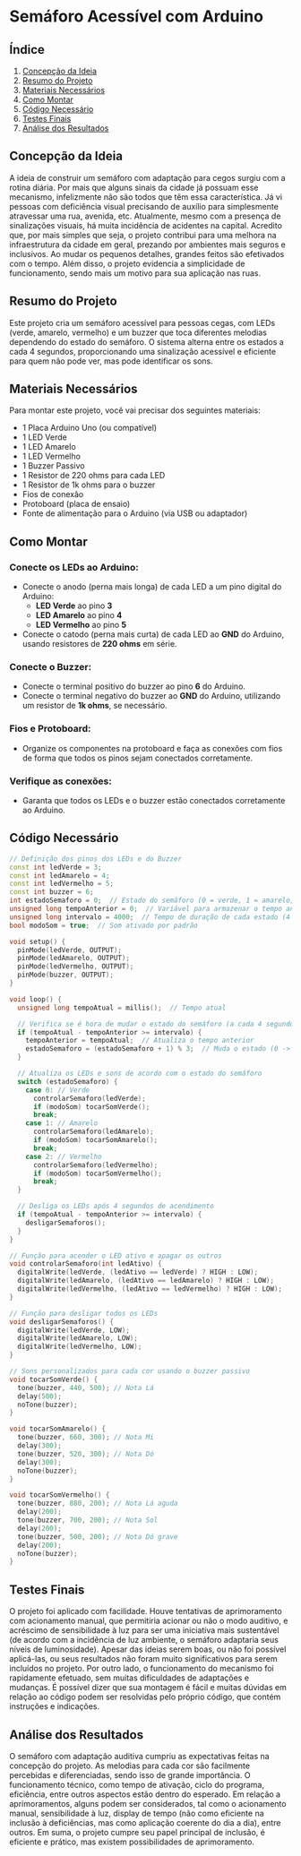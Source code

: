 # Semáforo Acessível com Arduino

## Índice
1. [Concepção da Ideia](#concepcao-da-ideia)
2. [Resumo do Projeto](#resumo-do-projeto)
3. [Materiais Necessários](#materiais-necessarios)
4. [Como Montar](#como-montar)
5. [Código Necessário](#codigo-necessario)
6. [Testes Finais](#testes-finais)
7. [Análise dos Resultados](#analise-dos-resultados)

## Concepção da Ideia

A ideia de construir um semáforo com adaptação para cegos surgiu com a rotina diária. Por mais que alguns sinais da cidade já possuam esse mecanismo, infelizmente não são todos que têm essa característica. Já vi pessoas com deficiência visual precisando de auxílio para simplesmente atravessar uma rua, avenida, etc. Atualmente, mesmo com a presença de sinalizações visuais, há muita incidência de acidentes na capital. Acredito que, por mais simples que seja, o projeto contribui para uma melhora na infraestrutura da cidade em geral, prezando por ambientes mais seguros e inclusivos. Ao mudar os pequenos detalhes, grandes feitos são efetivados com o tempo. Além disso, o projeto evidencia a simplicidade de funcionamento, sendo mais um motivo para sua aplicação nas ruas.  

## Resumo do Projeto
Este projeto cria um semáforo acessível para pessoas cegas, com LEDs (verde, amarelo, vermelho) e um buzzer que toca diferentes melodias dependendo do estado do semáforo. O sistema alterna entre os estados a cada 4 segundos, proporcionando uma sinalização acessível e eficiente para quem não pode ver, mas pode identificar os sons.

## Materiais Necessários
Para montar este projeto, você vai precisar dos seguintes materiais:

- 1 Placa Arduino Uno (ou compatível)
- 1 LED Verde
- 1 LED Amarelo
- 1 LED Vermelho
- 1 Buzzer Passivo
- 1 Resistor de 220 ohms para cada LED
- 1 Resistor de 1k ohms para o buzzer
- Fios de conexão
- Protoboard (placa de ensaio)
- Fonte de alimentação para o Arduino (via USB ou adaptador)

## Como Montar
### Conecte os LEDs ao Arduino:
- Conecte o anodo (perna mais longa) de cada LED a um pino digital do Arduino:
  - **LED Verde** ao pino **3**
  - **LED Amarelo** ao pino **4**
  - **LED Vermelho** ao pino **5**
- Conecte o catodo (perna mais curta) de cada LED ao **GND** do Arduino, usando resistores de **220 ohms** em série.

### Conecte o Buzzer:
- Conecte o terminal positivo do buzzer ao pino **6** do Arduino.
- Conecte o terminal negativo do buzzer ao **GND** do Arduino, utilizando um resistor de **1k ohms**, se necessário.

### Fios e Protoboard:
- Organize os componentes na protoboard e faça as conexões com fios de forma que todos os pinos sejam conectados corretamente.

### Verifique as conexões:
- Garanta que todos os LEDs e o buzzer estão conectados corretamente ao Arduino.

## Código Necessário
```cpp
// Definição dos pinos dos LEDs e do Buzzer
const int ledVerde = 3;
const int ledAmarelo = 4;
const int ledVermelho = 5;
const int buzzer = 6;
int estadoSemaforo = 0;  // Estado do semáforo (0 = verde, 1 = amarelo, 2 = vermelho)
unsigned long tempoAnterior = 0;  // Variável para armazenar o tempo anterior
unsigned long intervalo = 4000;  // Tempo de duração de cada estado (4 segundos)
bool modoSom = true;  // Som ativado por padrão

void setup() {
  pinMode(ledVerde, OUTPUT);
  pinMode(ledAmarelo, OUTPUT);
  pinMode(ledVermelho, OUTPUT);
  pinMode(buzzer, OUTPUT);
}

void loop() {
  unsigned long tempoAtual = millis();  // Tempo atual

  // Verifica se é hora de mudar o estado do semáforo (a cada 4 segundos)
  if (tempoAtual - tempoAnterior >= intervalo) {
    tempoAnterior = tempoAtual;  // Atualiza o tempo anterior
    estadoSemaforo = (estadoSemaforo + 1) % 3;  // Muda o estado (0 -> 1 -> 2 -> 0)
  }

  // Atualiza os LEDs e sons de acordo com o estado do semáforo
  switch (estadoSemaforo) {
    case 0: // Verde
      controlarSemaforo(ledVerde);
      if (modoSom) tocarSomVerde();
      break;
    case 1: // Amarelo
      controlarSemaforo(ledAmarelo);
      if (modoSom) tocarSomAmarelo();
      break;
    case 2: // Vermelho
      controlarSemaforo(ledVermelho);
      if (modoSom) tocarSomVermelho();
      break;
  }

  // Desliga os LEDs após 4 segundos de acendimento
  if (tempoAtual - tempoAnterior >= intervalo) {
    desligarSemaforos();
  }
}

// Função para acender o LED ativo e apagar os outros
void controlarSemaforo(int ledAtivo) {
  digitalWrite(ledVerde, (ledAtivo == ledVerde) ? HIGH : LOW);
  digitalWrite(ledAmarelo, (ledAtivo == ledAmarelo) ? HIGH : LOW);
  digitalWrite(ledVermelho, (ledAtivo == ledVermelho) ? HIGH : LOW);
}

// Função para desligar todos os LEDs
void desligarSemaforos() {
  digitalWrite(ledVerde, LOW);
  digitalWrite(ledAmarelo, LOW);
  digitalWrite(ledVermelho, LOW);
}

// Sons personalizados para cada cor usando o buzzer passivo
void tocarSomVerde() {
  tone(buzzer, 440, 500); // Nota Lá
  delay(500);
  noTone(buzzer);
}

void tocarSomAmarelo() {
  tone(buzzer, 660, 300); // Nota Mi
  delay(300);
  tone(buzzer, 520, 300); // Nota Dó
  delay(300);
  noTone(buzzer);
}

void tocarSomVermelho() {
  tone(buzzer, 880, 200); // Nota Lá aguda
  delay(200);
  tone(buzzer, 700, 200); // Nota Sol
  delay(200);
  tone(buzzer, 500, 200); // Nota Dó grave
  delay(200);
  noTone(buzzer);
}
```

## Testes Finais

O projeto foi aplicado com facilidade. Houve tentativas de aprimoramento com acionamento manual, que permitiria acionar ou não o modo auditivo, e acréscimo de sensibilidade à luz para ser uma iniciativa mais sustentável (de acordo com a incidência de luz ambiente, o semáforo adaptaria seus níveis de luminosidade). Apesar das ideias serem boas, ou não foi possível aplicá-las, ou seus resultados não foram muito significativos para serem incluídos no projeto. Por outro lado, o funcionamento do mecanismo foi rapidamente efetuado, sem muitas dificuldades de adaptações e mudanças. É possível dizer que sua montagem é fácil e muitas dúvidas em relação ao código podem ser resolvidas pelo próprio código, que contém instruções e indicações.

## Análise dos Resultados

O semáforo com adaptação auditiva cumpriu as expectativas feitas na concepção do projeto. As melodias para cada cor são facilmente percebidas e diferenciadas, sendo isso de grande importância. O funcionamento técnico, como tempo de ativação, ciclo do programa, eficiência, entre outros aspectos estão dentro do esperado. Em relação a aprimoramentos, alguns podem ser considerados, tal como o acionamento manual, sensibilidade à luz, display de tempo (não como eficiente na inclusão à deficiências, mas como aplicação coerente do dia a dia), entre outros. Em suma, o projeto cumpre seu papel principal de inclusão, é eficiente e prático, mas existem possibilidades de aprimoramento.
